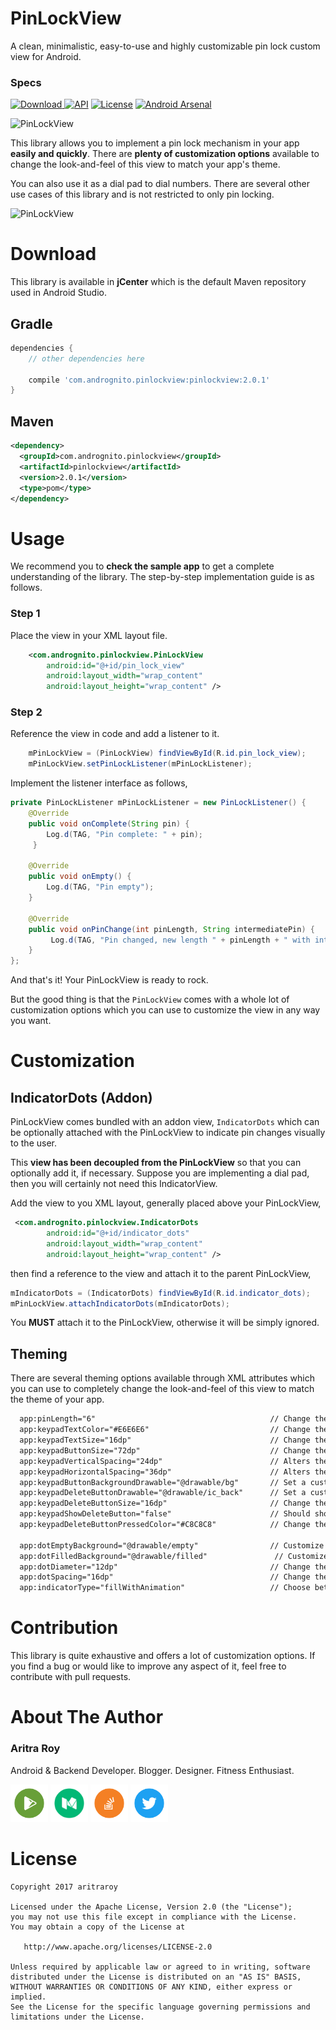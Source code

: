# PinLockView
A clean, minimalistic, easy-to-use and highly customizable pin lock custom view for Android.

### Specs
[ ![Download](https://api.bintray.com/packages/aritraroy/maven/pin-lock-view/images/download.svg) ](https://bintray.com/aritraroy/maven/pin-lock-view/_latestVersion) [![API](https://img.shields.io/badge/API-11%2B-orange.svg?style=flat)](https://android-arsenal.com/api?level=11) [![License](https://img.shields.io/badge/License-Apache%202.0-blue.svg)](https://opensource.org/licenses/Apache-2.0) [![Android Arsenal](https://img.shields.io/badge/Android%20Arsenal-PinLockView-green.svg?style=true)](https://android-arsenal.com/details/1/3706)

![PinLockView](https://github.com/aritraroy/PinLockView/blob/master/screens/logo.png)

This library allows you to implement a pin lock mechanism in your app **easily and quickly**. There are **plenty of customization options** available to change the look-and-feel of this view to match your app's theme.

You can also use it as a dial pad to dial numbers. There are several other use cases of this library and is not restricted to only pin locking.

![PinLockView](https://github.com/aritraroy/PinLockView/blob/master/screens/promo.png)

# Download

This library is available in **jCenter** which is the default Maven repository used in Android Studio.

## Gradle 
```gradle
dependencies {
    // other dependencies here
    
    compile 'com.andrognito.pinlockview:pinlockview:2.0.1'
}
```

## Maven

```xml
<dependency>
  <groupId>com.andrognito.pinlockview</groupId>
  <artifactId>pinlockview</artifactId>
  <version>2.0.1</version>
  <type>pom</type>
</dependency>
```

# Usage
We recommend you to **check the sample app** to get a complete understanding of the library. The step-by-step implementation guide is as follows.

### Step 1

Place the view in your XML layout file.

```xml
    <com.andrognito.pinlockview.PinLockView
        android:id="@+id/pin_lock_view"
        android:layout_width="wrap_content"
        android:layout_height="wrap_content" />
```

### Step 2

Reference the view in code and add a listener to it.

```java
    mPinLockView = (PinLockView) findViewById(R.id.pin_lock_view);
    mPinLockView.setPinLockListener(mPinLockListener);
```

Implement the listener interface as follows,

```java
private PinLockListener mPinLockListener = new PinLockListener() {
    @Override
    public void onComplete(String pin) {
        Log.d(TAG, "Pin complete: " + pin);
     }

    @Override
    public void onEmpty() {
        Log.d(TAG, "Pin empty");
    }

    @Override
    public void onPinChange(int pinLength, String intermediatePin) {
         Log.d(TAG, "Pin changed, new length " + pinLength + " with intermediate pin " + intermediatePin);
    }
};
```

And that's it! Your PinLockView is ready to rock.

But the good thing is that the ```PinLockView``` comes with a whole lot of customization options which you can use to customize the view in any way you want.

# Customization

## IndicatorDots (Addon)
PinLockView comes bundled with an addon view, ```IndicatorDots``` which can be optionally attached with the PinLockView to indicate pin changes visually to the user.

This **view has been decoupled from the PinLockView** so that you can optionally add it, if necessary. Suppose you are implementing a dial pad, then you will certainly not need this IndicatorView.

Add the view to you XML layout, generally placed above your PinLockView,

```xml
 <com.andrognito.pinlockview.IndicatorDots
        android:id="@+id/indicator_dots"
        android:layout_width="wrap_content"
        android:layout_height="wrap_content" />
```
then find a reference to the view and attach it to the parent PinLockView,

```java
mIndicatorDots = (IndicatorDots) findViewById(R.id.indicator_dots);
mPinLockView.attachIndicatorDots(mIndicatorDots);
```

You **MUST** attach it to the PinLockView, otherwise it will be simply ignored.

## Theming

There are several theming options available through XML attributes which you can use to completely change the look-and-feel of this view to match the theme of your app.

```xml
  app:pinLength="6"                                       // Change the pin length
  app:keypadTextColor="#E6E6E6"                           // Change the color of the keypad text
  app:keypadTextSize="16dp"                               // Change the text size in the keypad
  app:keypadButtonSize="72dp"                             // Change the size of individual keys/buttons
  app:keypadVerticalSpacing="24dp"                        // Alters the vertical spacing between the keypad buttons
  app:keypadHorizontalSpacing="36dp"                      // Alters the horizontal spacing between the keypad buttons
  app:keypadButtonBackgroundDrawable="@drawable/bg"       // Set a custom background drawable for the buttons
  app:keypadDeleteButtonDrawable="@drawable/ic_back"      // Set a custom drawable for the delete button
  app:keypadDeleteButtonSize="16dp"                       // Change the size of the delete button icon in the keypad
  app:keypadShowDeleteButton="false"                      // Should show the delete button, default is true
  app:keypadDeleteButtonPressedColor="#C8C8C8"            // Change the pressed/focused state color of the delete button
  
  app:dotEmptyBackground="@drawable/empty"                // Customize the empty state of the dots
  app:dotFilledBackground="@drawable/filled"               // Customize the filled state of the dots
  app:dotDiameter="12dp"                                  // Change the diameter of the dots
  app:dotSpacing="16dp"                                   // Change the spacing between individual dots
  app:indicatorType="fillWithAnimation"                   // Choose between "fixed", "fill" and "fillWithAnimation"
```

# Contribution

This library is quite exhaustive and offers a lot of customization options. If you find a bug or would like to improve any aspect of it, feel free to contribute with pull requests.

# About The Author

### Aritra Roy

Android & Backend Developer. Blogger. Designer. Fitness Enthusiast.

<a href="https://play.google.com/store/apps/details?id=com.codexapps.andrognito&hl=en" target="_blank"><img src="https://github.com/aritraroy/social-icons/blob/master/play-store-icon.png?raw=true" width="60"></a> <a href="https://blog.aritraroy.in/" target="_blank"><img src="https://github.com/aritraroy/social-icons/blob/master/medium-icon.png?raw=true" width="60"></a>
<a href="http://stackoverflow.com/users/2858654/aritra-roy" target="_blank"><img src="https://github.com/aritraroy/social-icons/blob/master/stackoverflow-icon.png?raw=true" width="60"></a>
<a href="https://twitter.com/aritraroy93" target="_blank"><img src="https://github.com/aritraroy/social-icons/blob/master/twitter-icon.png?raw=true" width="60"></a>


# License

```
Copyright 2017 aritraroy

Licensed under the Apache License, Version 2.0 (the "License");
you may not use this file except in compliance with the License.
You may obtain a copy of the License at

   http://www.apache.org/licenses/LICENSE-2.0

Unless required by applicable law or agreed to in writing, software
distributed under the License is distributed on an "AS IS" BASIS,
WITHOUT WARRANTIES OR CONDITIONS OF ANY KIND, either express or implied.
See the License for the specific language governing permissions and
limitations under the License.
```

